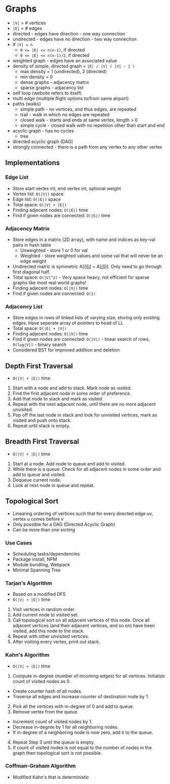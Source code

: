 # Graphs
- `|V|` = # vertices
- `|E|` = # edges
- directed - edges have direction - one way connection
- undirected - edges have no direction - two way connection
- if `|V| = n` 
  - `0 <= |E| <= n(n-1)`, if directed
  - `0 <= |E| <= n(n-1)/2`, if directed
- weighted graph - edges have an associated value
- density of simple, directed graph = `|E| / |V| ( |V| - 1 )`
  - max density = 1 (undirected), 2 (directed)
  - min density = 0
  - dense graphs - adjacency matrix
  - sparse graphs - adjacency list
- self loop (website refers to itself)
- multi edge (multiple flight options to/from same airport)
- paths (walks)
   - simple path - no vertices, and thus edges, are repeated
   - trail - walk in which no edges are repeated
   - closed walk - starts and ends at same vertex, length > 0 
   - simple cycle - closed walk with no repetition other than start and end
- acyclic graph - has no cycles
    - tree
- directed acyclic graph (DAG)
- strongly connected - there is a path from any vertex to any other vertex

## Implementations
### Edge List
- Store start vertex int, end vertex int, optional weight
- Vertex list: `O(|V|)` space
- Edge list: `O(|E|)` space
- Total space: `O(|V| + |E|)`
- Finding adjecent nodes: `O(|E|)` time
- Find if given nodes are connected: `O(|E|)` time
### Adjacency Matrix
- Store edges in a matrix (2D array), with name and indices as key-val pairs in hash table
    - Unweighted - store 1 or 0 for val
    - Weighted - store weighted values and some val that will never be an edge weight
- Undirected matric is symmetric A[i][j] = A[j][i]. Only need to go through first diagonal half.
- Total space: `O(|V|^2)` - Very space heavy, not efficient for sparse graphs like most real world graphs!
- Finding adjecent nodes: `O(|V|)` time
- Find if given nodes are connected: `O(1)`
### Adjacency List
- Store edges in rows of linked lists of varying size, storing only existing edges. Have seperate array of pointers to head of LL
- Total space: `O(|E| + |V|)`
- Finding adjecent nodes: `O(|V|)` time
- Find if given nodes are connected: `O(|V|)` - linear search of rows, `O(log|V|)` - binary search
- Considered BST for improved addition and deletion

## Depth First Traversal
- `O(|V| + |E|)` time
1. Start with a node and add to stack. Mark node as visited.
3. Find the first adjacent node in some order of preference.
4. Add that node to stack and mark as visited.
5. Repeat with the next adjacent node, until there are no more adjacent unvisited.
6. Pop off the last node in stack and look for unvisited vertices, mark as visited and push onto stack.
7. Repeat until stack is empty.

## Breadth First Traversal
- `O(|V| + |E|)` time
1. Start at a node. Add node to queue and add to visited.
2. While there is a queue: Check for all adjacent nodes in some order and add to queue and visited.
3. Dequeue current node.
4. Look at next node in queue and repeat.

## Topological Sort
- Linearing ordering of vertices such that for every directed edge uv, vertex u comes before v
- Only possible for a DAG (Directed Acyclic Graph)
- Can be more than one sorting

### Use Cases
- Scheduling tasks/dependencies
- Package install, NPM
- Module bundling, Webpack
- Minimal Spanning Tree

### Tarjan's Algorithm
- Based on a modified DFS
- `O(|V| + |E|)` time
1. Visit vertices in random order.
2. Add current node to visited set.
3. Call topological sort on all adjacent vertices of this node. Once all adjacent vertices (and their adjacent vertices, and so on) have been visited, add this node to the stack.
4. Repeat with other unvisited vertices.
5. After visiting every vertex, print out stack.

### Kahn's Algorithm
- `O(|V| + |E|)` time
1. Compute in-degree (number of incoming edges) for all vertices. Initialize count of visited nodes as 0.
  - Create counter hash of all nodes.
  - Traverse all edges and increase counter of destination node by 1.
2. Pick all the vertices with in-degree of 0 and add to queue.
3. Remove vertex from the queue.
  - Increment count of visited nodes by 1.
  - Decrease in-degree by 1 for all neighboring nodes.
  - If in-degree of a neighboring node is now zero, add it to the queue.
4. Repeat Step 3 until the queue is empty.
5. If count of visited nodes is not equal to the number of nodes in the graph then topological sort is not possible.

 ### Coffman-Graham Algorithm
 - Modified Kahn's that is deterministic


